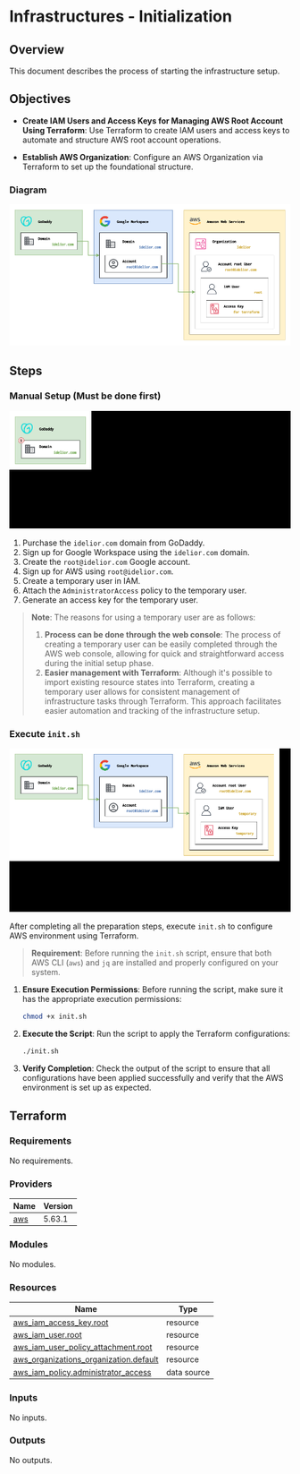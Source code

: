 # Infrastructures - Initialization

## Overview

This document describes the process of starting the infrastructure setup.

## Objectives

- **Create IAM Users and Access Keys for Managing AWS Root Account Using Terraform**: Use Terraform to create IAM users and access keys to automate and structure AWS root account operations.

- **Establish AWS Organization**: Configure an AWS Organization via Terraform to set up the foundational structure.

### Diagram

![Diagram](images/diagram.png)

## Steps

### Manual Setup (Must be done first)

![Manual Setup](images/manual_setup.gif)

1. Purchase the `idelior.com` domain from GoDaddy.
2. Sign up for Google Workspace using the `idelior.com` domain.
3. Create the `root@idelior.com` Google account.
4. Sign up for AWS using `root@idelior.com`.
5. Create a temporary user in IAM.
6. Attach the `AdministratorAccess` policy to the temporary user.
7. Generate an access key for the temporary user.

> **Note**: The reasons for using a temporary user are as follows:
> 1. **Process can be done through the web console**: The process of creating a temporary user can be easily completed through the AWS web console, allowing for quick and straightforward access during the initial setup phase.
> 2. **Easier management with Terraform**: Although it's possible to import existing resource states into Terraform, creating a temporary user allows for consistent management of infrastructure tasks through Terraform. This approach facilitates easier automation and tracking of the infrastructure setup.

### Execute `init.sh`

![Execute init.sh](images/execute_init_sh.gif)

After completing all the preparation steps, execute `init.sh` to configure AWS environment using Terraform.

> **Requirement**: Before running the `init.sh` script, ensure that both AWS CLI (`aws`) and `jq` are installed and properly configured on your system.

1. **Ensure Execution Permissions**: Before running the script, make sure it has the appropriate execution permissions:
    ```bash
    chmod +x init.sh
    ```

2. **Execute the Script**: Run the script to apply the Terraform configurations:
    ```bash
    ./init.sh
    ```

3. **Verify Completion**: Check the output of the script to ensure that all configurations have been applied successfully and verify that the AWS environment is set up as expected.

## Terraform

### Requirements

No requirements.

### Providers

| Name | Version |
|------|---------|
| <a name="provider_aws"></a> [aws](#provider\_aws) | 5.63.1 |

### Modules

No modules.

### Resources

| Name | Type |
|------|------|
| [aws_iam_access_key.root](https://registry.terraform.io/providers/hashicorp/aws/latest/docs/resources/iam_access_key) | resource |
| [aws_iam_user.root](https://registry.terraform.io/providers/hashicorp/aws/latest/docs/resources/iam_user) | resource |
| [aws_iam_user_policy_attachment.root](https://registry.terraform.io/providers/hashicorp/aws/latest/docs/resources/iam_user_policy_attachment) | resource |
| [aws_organizations_organization.default](https://registry.terraform.io/providers/hashicorp/aws/latest/docs/resources/organizations_organization) | resource |
| [aws_iam_policy.administrator_access](https://registry.terraform.io/providers/hashicorp/aws/latest/docs/data-sources/iam_policy) | data source |

### Inputs

No inputs.

### Outputs

No outputs.
